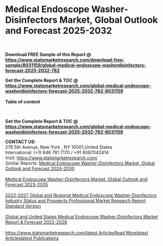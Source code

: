 <h1>Medical Endoscope Washer-Disinfectors Market, Global Outlook and Forecast 2025-2032</h1><br/><p><strong>Download FREE Sample of this Report @ <a href="https://www.statsmarketresearch.com/download-free-sample/8031159/global-medical-endoscope-washerdisinfectors-forecast-2025-2032-782">https://www.statsmarketresearch.com/download-free-sample/8031159/global-medical-endoscope-washerdisinfectors-forecast-2025-2032-782</a></strong></p><div><b>Get the Complete Report & TOC @ <a href="https://www.statsmarketresearch.com/global-medical-endoscope-washerdisinfectors-forecast-2025-2032-782-8031159">https://www.statsmarketresearch.com/global-medical-endoscope-washerdisinfectors-forecast-2025-2032-782-8031159</a></b></div><br><b>Table of content</b><p><br><div><b>Get the Complete Report & TOC @ <a href="https://www.statsmarketresearch.com/global-medical-endoscope-washerdisinfectors-forecast-2025-2032-782-8031159">https://www.statsmarketresearch.com/global-medical-endoscope-washerdisinfectors-forecast-2025-2032-782-8031159</a></b></div></p> <b>CONTACT US:</b><br>276 5th Avenue, New York , NY 10001,United States<br>International: (+1) 646 781 7170 / +91 8087042414<br>Visit: <a href="https://www.statsmarketresearch.com/">https://www.statsmarketresearch.com/</a><br>Similar Reports: <a href="https://www.statsmarketresearch.com/global-medical-endoscope-washerdisinfectors-forecast-2025-2032-782-8031159">Medical Endoscope Washer-Disinfectors Market, Global Outlook and Forecast 2024-2030</a><br/><br/><a href="https://www.statsmarketresearch.com/global-medical-endoscope-washerdisinfectors-forecast-2025-2032-782-8031159">Medical Endoscope Washer-Disinfectors Market, Global Outlook and Forecast 2023-2035</a><br/><br/><a href="https://www.statsmarketresearch.com/global-medical-endoscope-washerdisinfectors-forecast-2025-2032-782-8031159">2022-2027 Global and Regional Medical Endoscope Washer-Disinfectors Industry Status and Prospects Professional Market Research Report Standard Version</a><br/><br/><a href="https://www.statsmarketresearch.com/global-medical-endoscope-washerdisinfectors-forecast-2025-2032-782-8031159">Global and United States Medical Endoscope Washer-Disinfectors Market Report & Forecast 2022-2028</a><br/><br/><a href="https://gyeongbokgung.com">https://www.statsmarketresearch.com/</a><a href="https://hallyeomaritime.com">latest Articles</a><a href="https://jingwansa.com">Read More</a><a href=https://nguoiviet.jp/">latest Articles</a><a href="https://www.intelmarketresearch.com/">latest Publications</a>